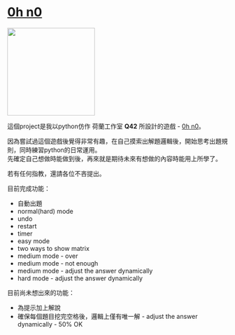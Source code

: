 # [0h n0](https://play.google.com/store/apps/details?id=com.q42.ohno&hl=zh_TW&gl=US)

<img src="https://play-lh.googleusercontent.com/gVwGjj0pto-qwm034ZcPYwPQ5_byZ3facahoMYT-Rt_qPX2Vt6IZOOPZhFjQALoQU-Sj=w480-h960-rw" width="200px" />

這個project是我以python仿作 荷蘭工作室 **Q42** 所設計的遊戲 - [0h n0](https://play.google.com/store/apps/details?id=com.q42.ohno&hl=zh_TW&gl=US)。

因為嘗試過這個遊戲後覺得非常有趣，在自己摸索出解題邏輯後，開始思考出題規則，同時練習python的日常運用。  
先確定自己想做時能做到後，再來就是期待未來有想做的內容時能用上所學了。

若有任何指教，還請各位不吝提出。

目前完成功能：
- 自動出題
- normal(hard) mode
- undo
- restart
- timer
- easy mode 
- two ways to show matrix
- medium mode - over
- medium mode - not enough
- medium mode - adjust the answer dynamically
- hard mode - adjust the answer dynamically

目前尚未想出來的功能：
- 為提示加上解說
- 確保每個題目挖完空格後，邏輯上僅有唯一解 - adjust the answer dynamically - 50% OK
